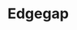 ---
codehost: https://github.com/edgegap
facebook: https://facebook.com/edgegap1
linkedin: https://linkedin.com/company/edgegap
logohandle: edgegap
sort: edgegap
title: Edgegap
twitter: https://x.com/edgegap
website: https://edgegap.com/
---